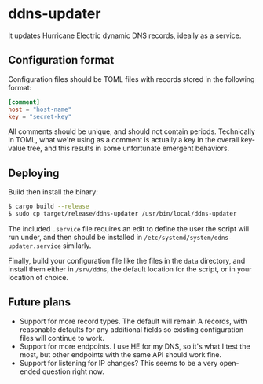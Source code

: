 # ddns-updater #

It updates Hurricane Electric dynamic DNS records, ideally as a service.

## Configuration format ##

Configuration files should be TOML files with records stored in the following
format:
```toml
[comment]
host = "host-name"
key = "secret-key"
```

All comments should be unique, and should not contain periods. Technically in
TOML, what we're using as a comment is actually a key in the overall key-value
tree, and this results in some unfortunate emergent behaviors.

## Deploying ##

Build then install the binary:
```sh
$ cargo build --release
$ sudo cp target/release/ddns-updater /usr/bin/local/ddns-updater
```

The included `.service` file requires an edit to define the user the script will
run under, and then should be installed in
`/etc/systemd/system/ddns-updater.service` similarly.

Finally, build your configuration file like the files in the `data` directory,
and install them either in `/srv/ddns`, the default location for the script, or
in your location of choice.

## Future plans ##

- Support for more record types. The default will remain A records, with
  reasonable defaults for any additional fields so existing configuration files
  will continue to work.
- Support for more endpoints. I use HE for my DNS, so it's what I test the
  most, but other endpoints with the same API should work fine.
- Support for listening for IP changes? This seems to be a very open-ended
  question right now.
